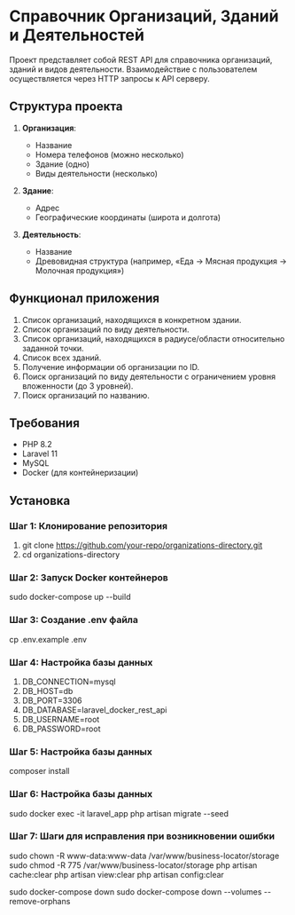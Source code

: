 # Справочник Организаций, Зданий и Деятельностей

Проект представляет собой REST API для справочника организаций, зданий и видов деятельности. Взаимодействие с пользователем осуществляется через HTTP запросы к API серверу.

## Структура проекта

1. **Организация**:
    - Название
    - Номера телефонов (можно несколько)
    - Здание (одно)
    - Виды деятельности (несколько)

2. **Здание**:
    - Адрес
    - Географические координаты (широта и долгота)

3. **Деятельность**:
    - Название
    - Древовидная структура (например, «Еда → Мясная продукция → Молочная продукция»)

## Функционал приложения

1. Список организаций, находящихся в конкретном здании.
2. Список организаций по виду деятельности.
3. Список организаций, находящихся в радиусе/области относительно заданной точки.
4. Список всех зданий.
5. Получение информации об организации по ID.
6. Поиск организаций по виду деятельности с ограничением уровня вложенности (до 3 уровней).
7. Поиск организаций по названию.

## Требования

- PHP 8.2
- Laravel 11
- MySQL
- Docker (для контейнеризации)

## Установка

### Шаг 1: Клонирование репозитория


1. git clone https://github.com/your-repo/organizations-directory.git
2. cd organizations-directory

### Шаг 2: Запуск Docker контейнеров
sudo docker-compose up --build

### Шаг 3: Создание .env файла
cp .env.example .env

### Шаг 4: Настройка базы данных

1. DB_CONNECTION=mysql
2. DB_HOST=db
3. DB_PORT=3306
4. DB_DATABASE=laravel_docker_rest_api
5. DB_USERNAME=root
6. DB_PASSWORD=root

### Шаг 5: Настройка базы данных
composer install

### Шаг 6: Настройка базы данных

sudo docker exec -it laravel_app php artisan migrate --seed

### Шаг 7: Шаги для исправления при возникновении ошибки
sudo chown -R www-data:www-data /var/www/business-locator/storage
sudo chmod -R 775 /var/www/business-locator/storage
php artisan cache:clear
php artisan view:clear
php artisan config:clear

sudo docker-compose down
sudo docker-compose down --volumes --remove-orphans
